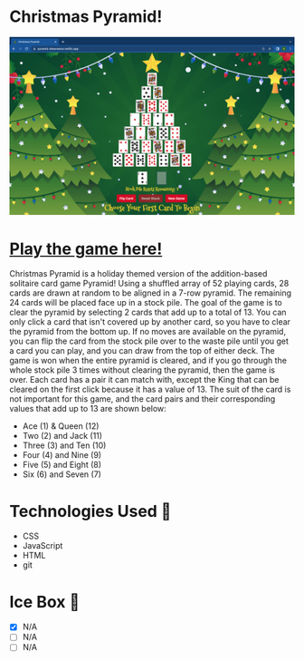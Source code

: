 # Christmas Pyramid!

![image of gameplay](./gameplay-screenshot.png)

# [Play the game here!](https://pyramid-drewneece.netlify.app/)

Christmas Pyramid is a holiday themed version of the addition-based solitaire card game Pyramid! Using a shuffled array of 52 playing cards, 28 cards are drawn at random to be aligned in a 7-row pyramid. The remaining 24 cards will be placed face up in a stock pile. The goal of the game is to clear the pyramid by selecting 2 cards that add up to a total of 13. You can only click a card that isn't covered up by another card, so you have to clear the pyramid from the bottom up. If no moves are available on the pyramid, you can flip the card from the stock pile over to the waste pile until you get a card you can play, and you can draw from the top of either deck. The game is won when the entire pyramid is cleared, and if you go through the whole stock pile 3 times without clearing the pyramid, then the game is over. Each card has a pair it can match with, except the King that can be cleared on the first click because it has a value of 13. The suit of the card is not important for this game, and the card pairs and their corresponding values that add up to 13 are shown below:
- Ace (1) & Queen (12)
- Two (2) and Jack (11)
- Three (3) and Ten (10)
- Four (4) and Nine (9)
- Five (5) and Eight (8)
- Six (6) and Seven (7)

# Technologies Used 💾
- CSS
- JavaScript
- HTML
- git

# Ice Box 🧊
- [x] N/A
- [ ] N/A
- [ ] N/A
